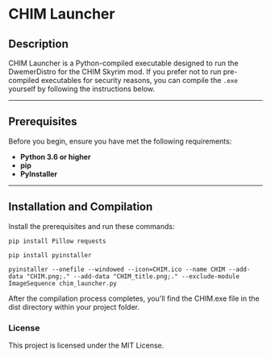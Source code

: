 # CHIM Launcher

## Description
CHIM Launcher is a Python-compiled executable designed to run the DwemerDistro for the CHIM Skyrim mod. If you prefer not to run pre-compiled executables for security reasons, you can compile the `.exe` yourself by following the instructions below.

---

## Prerequisites
Before you begin, ensure you have met the following requirements:
- **Python 3.6 or higher**
- **pip**
- **PyInstaller**
---

## Installation and Compilation

Install the prerequisites and run these commands:

```
pip install Pillow requests

pip install pyinstaller

pyinstaller --onefile --windowed --icon=CHIM.ico --name CHIM --add-data "CHIM.png;." --add-data "CHIM_title.png;." --exclude-module ImageSequence chim_launcher.py
```
After the compilation process completes, you'll find the CHIM.exe file in the dist directory within your project folder.

### License
This project is licensed under the MIT License.